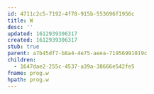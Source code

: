 ```yaml
---
id: 4711c2c5-7192-4f78-915b-553696f1956c
title: W
desc: ''
updated: 1612939306317
created: 1612939306317
stub: true
parent: a7b45df7-b8a4-4e75-aeea-71956991019c
children:
  - 1647dae2-255c-4537-a39a-38666e542fe5
fname: prog.w
hpath: prog.w
---
```



